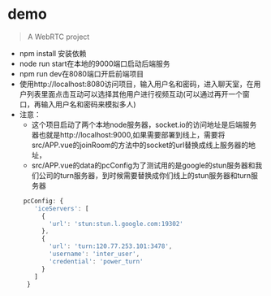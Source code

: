 # demo

> A  WebRTC  project

* npm install 安装依赖
* node run start在本地的9000端口启动后端服务
* npm run dev在8080端口开启前端项目
* 使用http://localhost:8080访问项目，输入用户名和密码，进入聊天室，在用户列表里面点击互动可以选择其他用户进行视频互动(可以通过再开一个窗口，再输入用户名和密码来模拟多人)
* 注意： 
    - 这个项目启动了两个本地node服务器，socket.io的访问地址是后端服务器也就是http://localhost:9000,如果需要部署到线上，需要将src/APP.vue的joinRoom的方法中的socket的url替换成线上服务器的地址，
    - src/APP.vue的data的pcConfig为了测试用的是google的stun服务器和我们公司的turn服务器，到时候需要替换成你们线上的stun服务器和turn服务器
    ```javascript
     pcConfig: {
        'iceServers': [
          {
            'url': 'stun:stun.l.google.com:19302'
          },
          {
            'url': 'turn:120.77.253.101:3478',
            'username': 'inter_user',
            'credential': 'power_turn'
          }
        ]
      }
    ```
